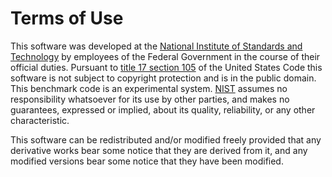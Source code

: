 # Terms of Use

This software was developed at the [National Institute of Standards
and Technology](http://www.nist.gov/) by employees of the Federal
Government in the course of their official duties.  Pursuant to
[title 17 section 105](http://uscode.house.gov/uscode-cgi/fastweb.exe?getdoc+uscview+t17t20+9+0++)
of the United States Code this software is not subject to copyright
protection and is in the public domain.  This benchmark code is an
experimental system.  [NIST](http://www.nist.gov/) assumes no responsibility
whatsoever for its use by other parties, and makes no guarantees,
expressed or implied, about its quality, reliability, or any other
characteristic.

This software can be redistributed and/or modified freely
provided that any derivative works bear some notice that they are
derived from it, and any modified versions bear some notice that
they have been modified.
